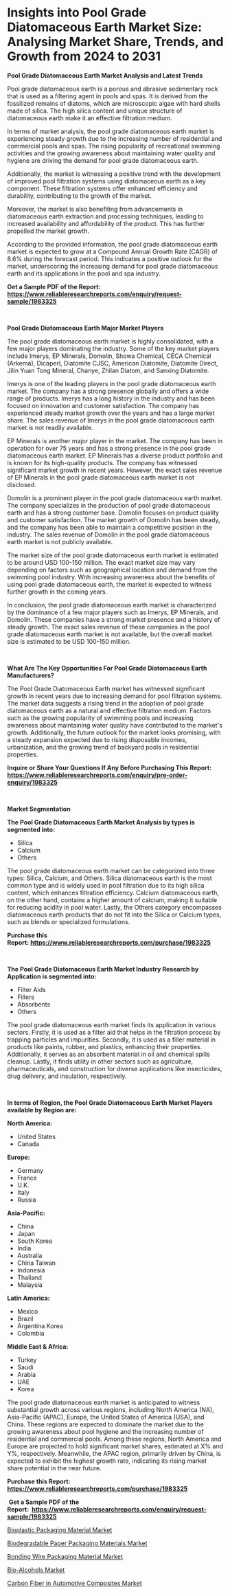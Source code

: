 <p><h1>Insights into Pool Grade Diatomaceous Earth Market Size: Analysing Market Share, Trends, and Growth from 2024 to 2031</h1></p><p><strong>Pool Grade Diatomaceous Earth Market Analysis and Latest Trends</strong></p>
<p><p>Pool grade diatomaceous earth is a porous and abrasive sedimentary rock that is used as a filtering agent in pools and spas. It is derived from the fossilized remains of diatoms, which are microscopic algae with hard shells made of silica. The high silica content and unique structure of diatomaceous earth make it an effective filtration medium.</p><p>In terms of market analysis, the pool grade diatomaceous earth market is experiencing steady growth due to the increasing number of residential and commercial pools and spas. The rising popularity of recreational swimming activities and the growing awareness about maintaining water quality and hygiene are driving the demand for pool grade diatomaceous earth.</p><p>Additionally, the market is witnessing a positive trend with the development of improved pool filtration systems using diatomaceous earth as a key component. These filtration systems offer enhanced efficiency and durability, contributing to the growth of the market.</p><p>Moreover, the market is also benefiting from advancements in diatomaceous earth extraction and processing techniques, leading to increased availability and affordability of the product. This has further propelled the market growth.</p><p>According to the provided information, the pool grade diatomaceous earth market is expected to grow at a Compound Annual Growth Rate (CAGR) of 8.6% during the forecast period. This indicates a positive outlook for the market, underscoring the increasing demand for pool grade diatomaceous earth and its applications in the pool and spa industry.</p></p>
<p><strong>Get a Sample PDF of the Report:&nbsp; <a href="https://www.reliableresearchreports.com/enquiry/request-sample/1983325">https://www.reliableresearchreports.com/enquiry/request-sample/1983325</a></strong></p>
<p>&nbsp;</p>
<p><strong>Pool Grade Diatomaceous Earth Major Market Players</strong></p>
<p><p>The pool grade diatomaceous earth market is highly consolidated, with a few major players dominating the industry. Some of the key market players include Imerys, EP Minerals, Domolin, Showa Chemical, CECA Chemical (Arkema), Dicaperl, Diatomite CJSC, American Diatomite, Diatomite Direct, Jilin Yuan Tong Mineral, Chanye, Zhilan Diatom, and Sanxing Diatomite.</p><p>Imerys is one of the leading players in the pool grade diatomaceous earth market. The company has a strong presence globally and offers a wide range of products. Imerys has a long history in the industry and has been focused on innovation and customer satisfaction. The company has experienced steady market growth over the years and has a large market share. The sales revenue of Imerys in the pool grade diatomaceous earth market is not readily available.</p><p>EP Minerals is another major player in the market. The company has been in operation for over 75 years and has a strong presence in the pool grade diatomaceous earth market. EP Minerals has a diverse product portfolio and is known for its high-quality products. The company has witnessed significant market growth in recent years. However, the exact sales revenue of EP Minerals in the pool grade diatomaceous earth market is not disclosed.</p><p>Domolin is a prominent player in the pool grade diatomaceous earth market. The company specializes in the production of pool grade diatomaceous earth and has a strong customer base. Domolin focuses on product quality and customer satisfaction. The market growth of Domolin has been steady, and the company has been able to maintain a competitive position in the industry. The sales revenue of Domolin in the pool grade diatomaceous earth market is not publicly available.</p><p>The market size of the pool grade diatomaceous earth market is estimated to be around USD 100-150 million. The exact market size may vary depending on factors such as geographical location and demand from the swimming pool industry. With increasing awareness about the benefits of using pool grade diatomaceous earth, the market is expected to witness further growth in the coming years.</p><p>In conclusion, the pool grade diatomaceous earth market is characterized by the dominance of a few major players such as Imerys, EP Minerals, and Domolin. These companies have a strong market presence and a history of steady growth. The exact sales revenue of these companies in the pool grade diatomaceous earth market is not available, but the overall market size is estimated to be USD 100-150 million.</p></p>
<p>&nbsp;</p>
<p><strong>What Are The Key Opportunities For Pool Grade Diatomaceous Earth Manufacturers?</strong></p>
<p><p>The Pool Grade Diatomaceous Earth market has witnessed significant growth in recent years due to increasing demand for pool filtration systems. The market data suggests a rising trend in the adoption of pool grade diatomaceous earth as a natural and effective filtration medium. Factors such as the growing popularity of swimming pools and increasing awareness about maintaining water quality have contributed to the market's growth. Additionally, the future outlook for the market looks promising, with a steady expansion expected due to rising disposable incomes, urbanization, and the growing trend of backyard pools in residential properties.</p></p>
<p><strong>Inquire or Share Your Questions If Any Before Purchasing This Report: <a href="https://www.reliableresearchreports.com/enquiry/pre-order-enquiry/1983325">https://www.reliableresearchreports.com/enquiry/pre-order-enquiry/1983325</a></strong></p>
<p>&nbsp;</p>
<p><strong>Market Segmentation</strong></p>
<p><strong>The Pool Grade Diatomaceous Earth Market Analysis by types is segmented into:</strong></p>
<p><ul><li>Silica</li><li>Calcium</li><li>Others</li></ul></p>
<p><p>The pool grade diatomaceous earth market can be categorized into three types: Silica, Calcium, and Others. Silica diatomaceous earth is the most common type and is widely used in pool filtration due to its high silica content, which enhances filtration efficiency. Calcium diatomaceous earth, on the other hand, contains a higher amount of calcium, making it suitable for reducing acidity in pool water. Lastly, the Others category encompasses diatomaceous earth products that do not fit into the Silica or Calcium types, such as blends or specialized formulations.</p></p>
<p><strong>Purchase this Report:&nbsp;<a href="https://www.reliableresearchreports.com/purchase/1983325">https://www.reliableresearchreports.com/purchase/1983325</a></strong></p>
<p>&nbsp;</p>
<p><strong>The Pool Grade Diatomaceous Earth Market Industry Research by Application is segmented into:</strong></p>
<p><ul><li>Filter Aids</li><li>Fillers</li><li>Absorbents</li><li>Others</li></ul></p>
<p><p>The pool grade diatomaceous earth market finds its application in various sectors. Firstly, it is used as a filter aid that helps in the filtration process by trapping particles and impurities. Secondly, it is used as a filler material in products like paints, rubber, and plastics, enhancing their properties. Additionally, it serves as an absorbent material in oil and chemical spills cleanup. Lastly, it finds utility in other sectors such as agriculture, pharmaceuticals, and construction for diverse applications like insecticides, drug delivery, and insulation, respectively.</p></p>
<p>&nbsp;</p>
<p><strong>In terms of Region, the Pool Grade Diatomaceous Earth Market Players available by Region are:</strong></p>
<p>
    <p> <strong> North America: </strong>
        <ul>
            <li>United States</li>
            <li>Canada</li>
        </ul>
        </p> 
    <p> <strong> Europe: </strong>
        <ul>
            <li>Germany</li>
            <li>France</li>
            <li>U.K.</li>
            <li>Italy</li>
            <li>Russia</li>
        </ul>
        </p> 
    <p> <strong> Asia-Pacific: </strong>
        <ul>
            <li>China</li>
            <li>Japan</li>
            <li>South Korea</li>
            <li>India</li>
            <li>Australia</li>
            <li>China Taiwan</li>
            <li>Indonesia</li>
            <li>Thailand</li>
            <li>Malaysia</li>
        </ul>
        </p> 
    <p> <strong> Latin America: </strong>
        <ul>
            <li>Mexico</li>
            <li>Brazil</li>
            <li>Argentina Korea</li>
            <li>Colombia</li>
        </ul>
        </p> 
    <p> <strong> Middle East & Africa: </strong>
        <ul>
            <li>Turkey</li>
            <li>Saudi</li>
            <li>Arabia</li>
            <li>UAE</li>
            <li>Korea</li>
        </ul>
    </p>
    </p>
<p><p>The pool grade diatomaceous earth market is anticipated to witness substantial growth across various regions, including North America (NA), Asia-Pacific (APAC), Europe, the United States of America (USA), and China. These regions are expected to dominate the market due to the growing awareness about pool hygiene and the increasing number of residential and commercial pools. Among these regions, North America and Europe are projected to hold significant market shares, estimated at X% and Y%, respectively. Meanwhile, the APAC region, primarily driven by China, is expected to exhibit the highest growth rate, indicating its rising market share potential in the near future.</p></p>
<p><strong>Purchase this Report: <a href="https://www.reliableresearchreports.com/purchase/1983325">https://www.reliableresearchreports.com/purchase/1983325</a></strong></p>
<p>&nbsp;<strong>Get a Sample PDF of the Report:&nbsp;&nbsp;<a href="https://www.reliableresearchreports.com/enquiry/request-sample/1983325">https://www.reliableresearchreports.com/enquiry/request-sample/1983325</a></strong></p>
<p><strong></strong></p>
<p><p><a href="https://github.com/JameTravis/Market-Research-Report-List-2/blob/main/bioplastic-packaging-material-market.md">Bioplastic Packaging Material Market</a></p><p><a href="https://github.com/GroverBarry/Market-Research-Report-List-2/blob/main/biodegradable-paper-packaging-materials-market.md">Biodegradable Paper Packaging Materials Market</a></p><p><a href="https://github.com/RichRobinson5/Market-Research-Report-List-2/blob/main/bonding-wire-packaging-material-market.md">Bonding Wire Packaging Material Market</a></p><p><a href="https://github.com/NorbertYates/Market-Research-Report-List-2/blob/main/bio-alcohols-market.md">Bio-Alcohols Market</a></p><p><a href="https://github.com/RoccoManning/Market-Research-Report-List-2/blob/main/carbon-fiber-in-automotive-composites-market.md">Carbon Fiber in Automotive Composites Market</a></p></p>